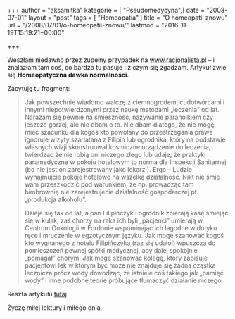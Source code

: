 +++
author = "aksamitka"
kategorie = [ "Pseudomedycyna",]
date = "2008-07-01"
layout = "post"
tags = [ "Homeopatia",]
title = "O homeopatii znowu"
url = "/2008/07/01/o-homeopatii-znowu/"
lastmod = "2016-11-19T15:19:21+00:00"

+++

Weszłam niedawno przez zupełny przypadek na <a title="www.racjonalista.pl" href="http://racjonalista.pl" target="_self">www.racjonalista.pl</a> &#8211; i znalazłam tam coś, co bardzo tu pasuje i z czym się zgadzam. Artykuł zwie się **Homeopatyczna dawka normalności**.

Zacytuję tu fragment:

> Jak powszechnie wiadomo walczę z ciemnogrodem, cudotwórcami i innymi niepotwierdzonymi przez naukę metodami „leczenia&#8221; od lat. Narażam się pewnie na śmieszność, nazywanie paranoikiem czy jeszcze gorzej, ale nie dbam o to. Nie dbam dlatego, że nie mogę mieć szacunku dla kogoś kto powołany do przestrzegania prawa ignoruje wizyty szarlatana z Filipin lub ogrodnika, który na podstawie własnych wizji skonstruował kosmiczne urządzenie do leczenia, twierdząc że nie robią oni niczego złego lub udaje, że praktyki paramedyczne w pokoju hotelowym to norma dla Inspekcji Sanitarnej (bo nie jest on zarejestrowany jako lekarz!). Ergo &#8211; Ludzie wynajmujcie pokoje hotelowe na wszelką działalność. Nikt nie śmie wam przeszkodzić pod warunkiem, że np. prowadząc tam bimbrownię nie zarejestrujecie działalność gospodarczej pt. „produkcja alkoholu&#8221;.
> 
> Dzieje się tak od lat, a pan Filipińczyk i ogrodnik zbierają kasę śmiejąc się w kułak, zaś chorzy na raka ich byli „pacjenci&#8221; umierają w Centrum Onkologii w Fordonie wspominając ich łagodne w dotyku ręce i mruczenie w egzotycznym języku. Jak mogę szanować kogoś kto wygnanego z hotelu Filipińczyka (raz się udało!) wpuszcza do pomieszczeń pewnej spółki medycznej, aby dalej spokojnie „pomagał&#8221; chorym. Jak mogę szanować kolegę, który zapisuje pacjentowi lek w którym być może nie znajduje się żadna cząstka lecznicza prócz wody dowodząc, że istnieje coś takiego jak „pamięć wody&#8221; i inne podobne teorie próbujące tłumaczyć działanie niczego.

Reszta artykułu <a title="Racjonalista.pl" href="http://www.racjonalista.pl/kk.php/s,5945" target="_self">tutaj </a>

Życzę miłej lektury i miłego dnia.